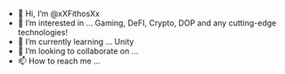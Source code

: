 - 👋 Hi, I’m @xXFithosXx
- 👀 I’m interested in ... Gaming, DeFI, Crypto, DOP and any cutting-edge technologies!
- 🌱 I’m currently learning ... Unity
- 💞️ I’m looking to collaborate on ...
- 📫 How to reach me ...

<!---
xXFithosXx/xXFithosXx is a ✨ special ✨ repository because its `README.md` (this file) appears on your GitHub profile.
You can click the Preview link to take a look at your changes.
--->
